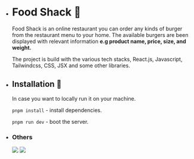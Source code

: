 - # Food Shack 🍔

  Food Shack is an online restaurant you can order any kinds of burger from the restaurant menu to your home. The available burgers are been displayed with relevant information **e.g product name, price, size, and weight.**

  The project is build with the various tech stacks, React.js, Javascript, Tailwindcss, CSS, JSX and some other libraries.

* ## Installation 🔧

  In case you want to locally run it on your machine.

  `pnpm install` - install dependencies.

  `pnpm run dev` - boot the server.

* ### Others
  ![](https://img.shields.io/polymart/stars/32)
  ![](https://img.shields.io/conda/pn/conda-forge/python)
